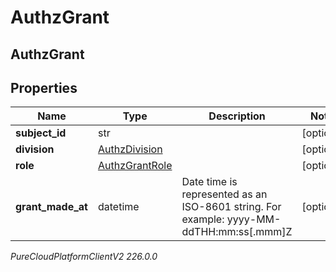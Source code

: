 # AuthzGrant

## AuthzGrant

## Properties

|Name | Type | Description | Notes|
|------------ | ------------- | ------------- | -------------|
| **subject_id** | str |  | [optional] |
| **division** | [AuthzDivision](AuthzDivision) |  | [optional] |
| **role** | [AuthzGrantRole](AuthzGrantRole) |  | [optional] |
| **grant_made_at** | datetime | Date time is represented as an ISO-8601 string. For example: yyyy-MM-ddTHH:mm:ss[.mmm]Z | [optional] |



_PureCloudPlatformClientV2 226.0.0_
